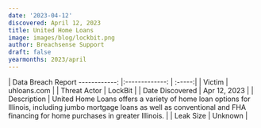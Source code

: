 ```yaml
---
date: '2023-04-12'
discovered: April 12, 2023
title: United Home Loans
image: images/blog/lockbit.png
author: Breachsense Support
draft: false
yearmonths: 2023/april
---
```



| Data Breach Report
------------:     |:-------------:    | :-----:|
| Victim      | uhloans.com      | 
| Threat Actor      | LockBit      | 
| Date Discovered      | Apr 12, 2023      | 
| Description      | United Home Loans offers a variety of home loan options for Illinois, including jumbo mortgage loans as well as conventional and FHA financing for home purchases in greater Illinois.      | 
| Leak Size      | Unknown      | 

